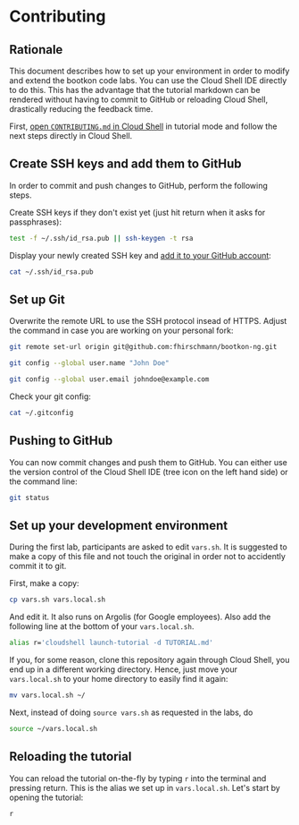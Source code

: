 # Contributing

## Rationale

This document describes how to set up your environment in order to modify and extend the bootkon code labs. You can use the Cloud Shell IDE directly to do this. This has the advantage that the tutorial markdown can be rendered without having to commit to GitHub or reloading Cloud Shell, drastically reducing the feedback time.

First, [open `CONTRIBUTING.md` in Cloud Shell](https://console.cloud.google.com/cloudshell/open?git_repo=https://github.com/fhirschmann/bootkon-ng&page=editor&tutorial=CONTRIBUTING.md&show=ide&cloudshell_workspace=) in tutorial mode and follow the next steps directly in Cloud Shell.

## Create SSH keys and add them to GitHub

In order to commit and push changes to GitHub, perform the following steps.

Create SSH keys if they don't exist yet (just hit return when it asks for passphrases):
```bash
test -f ~/.ssh/id_rsa.pub || ssh-keygen -t rsa
```

Display your newly created SSH key and [add it to your GitHub account](https://github.com/settings/keys):
```bash
cat ~/.ssh/id_rsa.pub
```

## Set up Git

Overwrite the remote URL to use the SSH protocol insead of HTTPS. Adjust the command in case you are working on your personal fork:
```bash
git remote set-url origin git@github.com:fhirschmann/bootkon-ng.git
```

```bash
git config --global user.name "John Doe"
```
```bash
git config --global user.email johndoe@example.com  
```

Check your git config:
```bash
cat ~/.gitconfig
```

## Pushing to GitHub

You can now commit changes and push them to GitHub. You can either use the version control of the Cloud Shell IDE (tree icon on the left hand side) or the command line:

```bash
git status
```

## Set up your development environment

During the first lab, participants are asked to edit `vars.sh`. It is suggested to make a copy of this file and not touch the original in order not to accidently commit it to git.

First, make a copy:
```bash
cp vars.sh vars.local.sh
```

And <walkthrough-editor-open-file filePath="vars.local.sh">edit it</walkthrough-editor-open-file>. It also runs on Argolis (for Google employees).
Also add the following line at the bottom of your `vars.local.sh`.

```bash
alias r='cloudshell launch-tutorial -d TUTORIAL.md'
```

If you, for some reason, clone this repository again through Cloud Shell, you end up in a different working directory. Hence, just move your `vars.local.sh` to your home directory to easily find it again:
```bash
mv vars.local.sh ~/
```

Next, instead of doing `source vars.sh` as requested in the labs, do
```bash
source ~/vars.local.sh
```

## Reloading the tutorial

You can reload the tutorial on-the-fly by typing `r` into the terminal and pressing return. This is the alias we set up in `vars.local.sh`. Let's start by opening the tutorial:
```bash
r
```